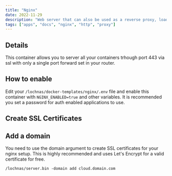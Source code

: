```yaml
---
title: "Nginx"
date: 2022-11-29
description: "Web server that can also be used as a reverse proxy, load balancer, mail proxy and HTTP cache"
tags: ["apps", "docs", "nginx", "http", "proxy"]
---
```


## Details

This container allows you to server all your containers trhough port 443 via ssl with only a single port forward set in your router.

## How to enable

Edit your `/lochnas/docker-templates/nginx/.env` file and enable this container with `NGINX_ENABLED=true` and other variables. It is recommended you set a password for auth enabled applications to use.

## Create SSL Certificates

## Add a domain

You need to use the domain argument to create SSL certificates for your nginx setup. This is highly recommended and uses Let's Encrypt for a valid certificate for free.

```
/lochnas/server.bin -domain add cloud.domain.com
```